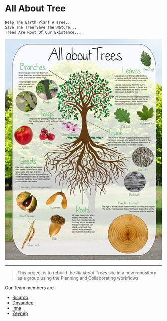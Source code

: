 # All About Tree

    Help The Earth Plant A Tree...
    Save The Tree Save The Nature...
    Trees Are Root Of Our Existence...

![all about tree](./public/all%20about%20tree%20.webp)

---

> This project is to rebuild the _All About Trees_ site in a new repository as a
> group using the Planning and Collaborating workflows.

Our Team members are

- [Ricardo](https://github.com/TheRick88)
- [Dnyandeo](https://github.com/Dnyandeo33)
- [Inna](https://github.com/inna9Z)
- [Zeynep](https://github.com/Melati5)

<!-- describe your project

## Getting Started

-->

<!-- a guide to using this repository

1. `git clone git@github.com:HackYourFutureBelgium/template-markdown.git`
2. `cd template-markdown`
3. `npm install`

---

## Code Quality Checks

- `npm run format`: Makes sure all the code in this repository is well-formatted
  (looks good).
- `npm run lint:ls`: Checks to make sure all folder and file names match the
  repository conventions.
- `npm run lint:md`: Will lint all of the Markdown files in this repository.
- `npm run lint:css`: Will lint all of the CSS files in this repository.
- `npm run validate:html`: Validates all HTML files in your project.
- `npm run spell-check`: Goes through all the files in this repository looking
  for words it doesn't recognize. Just because it says something is a mistake
  doesn't mean it is! It doesn't know every word in the world. You can add new
  correct words to the [./.cspell.json](./.cspell.json) file so they won't cause
  an error.
- `npm run accessibility -- ./path/to/file.html`: Runs an accessibility analysis
  on all HTML files in the given path and writes the report to
  `/accessibility_report`

---

## Continuous Integration (CI)

When you open a PR to `main`/`master` in your repository, GitHub will
automatically do a linting check on the code in this repository, you can see
this in the[./.github/workflows/lint.yml](./.github/workflows/lint.yml) file.

If the linting fails, you will not be able to merge the PR. You can double check
that your code will pass before pushing by running the code quality scripts
locally.

---

## Repo Setup

- Give each member _write_ access to the repo (if it's a group project)
- Turn on GitHub Pages and put a link to your website in the repo's description
- Turn on GitHub Actions
- in the _Branches_ section of your repo's settings make sure:
  - The repository
    [requires a review](https://github.blog/2018-03-23-require-multiple-reviewers/)
    before pull requests can be merged.
  - The `master`/`main` branch must "_Require status checks to pass before
    merging_"
  - The `master`/`main` branch must "_Require require branches to be up to date
    before merging_"

-->
